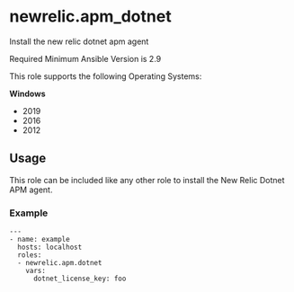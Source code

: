 # newrelic.apm_dotnet 

Install the new relic dotnet apm agent

Required Minimum Ansible Version is 2.9


This role supports the following Operating Systems:

<b>Windows</b>
  - 2019
  - 2016
  - 2012
  

## Usage

This role can be included like any other role to install the New Relic Dotnet APM agent.

### Example
```
---
- name: example
  hosts: localhost
  roles:
  - newrelic.apm.dotnet
    vars:
      dotnet_license_key: foo
```